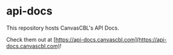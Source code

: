 # api-docs

This repository hosts CanvasCBL's API Docs.

Check them out at [https://api-docs.canvascbl.com](https://api-docs.canvascbl.com)!
